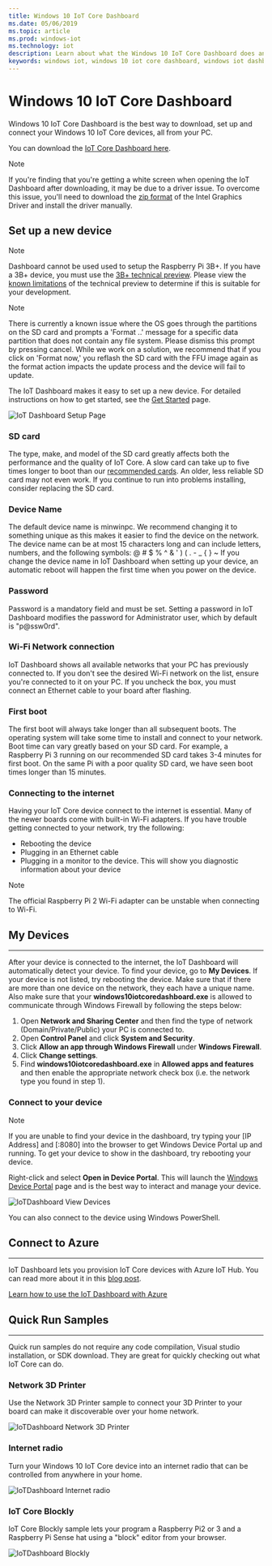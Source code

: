 ```yaml
---
title: Windows 10 IoT Core Dashboard
ms.date: 05/06/2019
ms.topic: article
ms.prod: windows-iot
ms.technology: iot
description: Learn about what the Windows 10 IoT Core Dashboard does and how to get started.
keywords: windows iot, windows 10 iot core dashboard, windows iot dashboard, devices
---
```


# Windows 10 IoT Core Dashboard

Windows 10 IoT Core Dashboard is the best way to download, set up and connect your Windows 10 IoT Core devices, all from your PC.

You can download the [IoT Core Dashboard here](https://go.microsoft.com/fwlink/?LinkID=708576).

> [!NOTE]
> If you're finding that you're getting a white screen when opening the IoT Dashboard after downloading, it may be due to a driver issue. To overcome this issue, you'll need to download the [zip format](https://downloadmirror.intel.com/27894/a08/win64_24.20.100.6229.zip) of the Intel Graphics Driver and install the driver manually.

## Set up a new device

> [!NOTE]
> Dashboard cannot be used used to setup the Raspberry Pi 3B+. If you have a 3B+ device, you must use the [3B+ technical preview](https://www.microsoft.com/software-download/windowsiot). Please view the [known limitations](/windows/iot-core/troubleshooting) of the technical preview to determine if this is suitable for your development.

> [!NOTE]
> There is currently a known issue where the OS goes through the partitions on the SD card and prompts a 'Format ..' message for a specific data partition that does not contain any file system. Please dismiss this prompt by pressing cancel. While we work on a solution, we recommend that if you click on 'Format now,' you reflash the SD card with the FFU image again as the format action impacts the update process and the device will fail to update.


The IoT Dashboard makes it easy to set up a new device. For detailed instructions on how to get started, see the [Get Started](/windows/iot-core/getstarted) page.

![IoT Dashboard Setup Page](../media/IoTDashboard/IoTDashboard_SetupPage.PNG)

### SD card
The type, make, and model of the SD card greatly affects both the performance and the quality of IoT Core.
A slow card can take up to five times longer to boot than our [recommended cards](/windows/iot-core/learn-about-hardware/hardwarecompatlist).
An older, less reliable SD card may not even work. If you continue to run into problems installing, consider replacing the SD card.

### Device Name
The default device name is minwinpc. We recommend changing it to something unique as this makes it easier to find the device on the network. The device name can be at most 15 characters long and can include letters, numbers, and the following symbols:  @ # $ % ^ & ' ) ( . - _ { } ~
If you change the device name in IoT Dashboard when setting up your device, an automatic reboot will happen the first time when you power on the device.

### Password
Password is a mandatory field and must be set. Setting a password in IoT Dashboard modifies the password for Administrator user, which by default is "p@ssw0rd".

### Wi-Fi Network connection
IoT Dashboard shows all available networks that your PC has previously connected to. If you don't see the desired Wi-Fi network on the list, ensure you're connected to it on your PC.
If you uncheck the box, you must connect an Ethernet cable to your board after flashing.

### First boot
The first boot will always take longer than all subsequent boots. The operating system will take some time to install and connect to your network.
Boot time can vary greatly based on your SD card. For example, a Raspberry Pi 3 running on our recommended SD card takes 3-4 minutes for first boot. On the same Pi with a poor quality SD card, we have seen boot times longer than 15 minutes.

### Connecting to the internet
Having your IoT Core device connect to the internet is essential. Many of the newer boards come with built-in Wi-Fi adapters. If you have trouble getting connected to your network, try the following:

* Rebooting the device
* Plugging in an Ethernet cable
* Plugging in a monitor to the device. This will show you diagnostic information about your device

> [!NOTE]
> The official Raspberry Pi 2 Wi-Fi adapter can be unstable when connecting to Wi-Fi.


## My Devices
___
After your device is connected to the internet, the IoT Dashboard will automatically detect your device.
To find your device, go to **My Devices**. If your device is not listed, try rebooting the device. Make sure that if there are more than one device on the network, they each have a unique name. Also make sure that your **windows10iotcoredashboard.exe** is allowed to communicate through Windows Firewall by following the steps below:

1. Open **Network and Sharing Center** and then find the type of network (Domain/Private/Public) your PC is connected to.
2. Open **Control Panel** and click **System and Security**.
3. Click **Allow an app through Windows Firewall** under **Windows Firewall**.
4. Click **Change settings**.
5. Find **windows10iotcoredashboard.exe** in **Allowed apps and features** and then enable the appropriate network check box (i.e. the network type you found in step 1).


### Connect to your device

> [!NOTE]
> If you are unable to find your device in the dashboard, try typing your [IP Address] and [:8080] into the browser to get Windows Device Portal up and running. To get your device to show in the dashboard, try rebooting your device.


Right-click and select **Open in Device Portal**. This will launch the [Windows Device Portal](/windows/iot-core/manage-your-device/DevicePortal) page and is the best way to interact and manage your device.

![IoTDashboard View Devices](../media/IoTDashboard/IoTDashboard_RightClickMenu.PNG)

You can also connect to the device using Windows PowerShell.

## Connect to Azure
___
IoT Dashboard lets you provision IoT Core devices with Azure IoT Hub. You can read more about it in this [blog post](https://blogs.windows.com/buildingapps/2016/07/20/building-secure-apps-for-windows-iot-core).

[Learn how to use the IoT Dashboard with Azure](../connect-to-cloud/connectdevicetocloud.md)

## Quick Run Samples
___

Quick run samples do not require any code compilation, Visual studio installation, or SDK download. They are great for quickly checking out what IoT Core can do.

### Network 3D Printer
Use the Network 3D Printer sample to connect your 3D Printer to your board can make it discoverable over your home network.

![IoTDashboard Network 3D Printer](../media/IoTDashboard/IoTDashboard_3DPrinter.PNG)

### Internet radio
Turn your Windows 10 IoT Core device into an internet radio that can be controlled from anywhere in your home.

![IoTDashboard Internet radio](../media/IoTDashboard/IoTDashboard_InternetRadio.PNG)

### IoT Core Blockly
IoT Core Blockly sample lets your program a Raspberry Pi2 or 3 and a Raspberry Pi Sense hat using a "block" editor from your browser.

![IoTDashboard Blockly](../media/IoTDashboard/IoTDashboard_Blockly.PNG)
